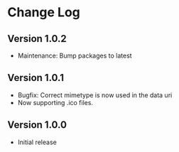# Change Log

## Version 1.0.2

- Maintenance: Bump packages to latest

## Version 1.0.1

- Bugfix: Correct mimetype is now used in the data uri
- Now supporting .ico files.

## Version 1.0.0

- Initial release
